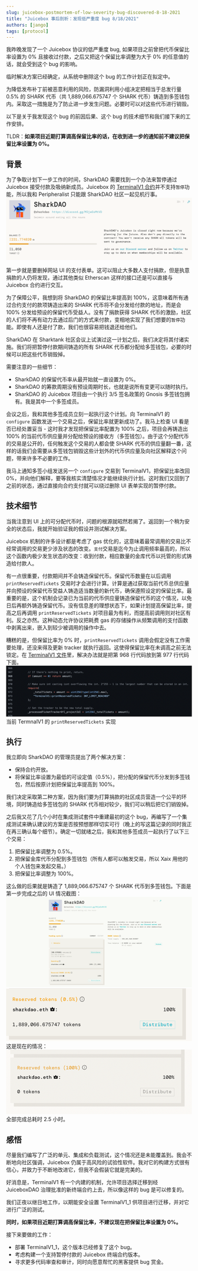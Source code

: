 ```yaml
---
slug: juicebox-postmortem-of-low-severity-bug-discovered-8-18-2021
title: "Juicebox 事后剖析：发现低严重度 bug 8/18/2021"
authors: [jango]
tags: [protocol]
---
```


我昨晚发现了一个 Juicebox 协议的低严重度 bug, 如果项目之前曾把代币保留比率设置为 0% 且接收过付款，之后又把这个保留比率调整为大于 0% 的任意值的话，就会受到这个 bug 的影响。

临时解决方案已经确定，从系统中删除这个 bug 的工作计划正在拟定中。

为降低发布补丁前被恶意利用的风险，防漏洞利用小组决定把相当于总发行量 0.5% 的 SHARK 代币（共 1,889,066.675747 个 SHARK 代币）铸造到多签钱包内。采取这一措施是为了防止进一步发生问题。必要时可以对这些代币进行销毁。

以下是关于我发现这个 bug 的前因后果、这个 bug 的技术细节和我们接下来的工作安排。

TLDR：**如果项目近期打算调高保留比率的话，在收到进一步的通知前不建议把保留比率设置为 0%。**

## 背景

为了争取计划下一步工作的时间，SharkDAO 需要找到一个办法来暂停通过 Juicebox 接受付款及吸纳新成员。Juicebox 的 [TerminalV1 合约](https://etherscan.io/address/0xd569D3CCE55b71a8a3f3C418c329A66e5f714431)并不支持`暂停`功能，所以我和 Peripheralist 只能跟 SharkDAO 社区一起见机行事。
![](IRWKFe2.png)

第一步就是要删掉网站 UI 的支付表单。这可以阻止大多数人支付捐款，但是执意捐款的人仍将发现，通过其他类似 Etherscan 这样的接口还是可以直接与 Juicebox 合约进行交互。

为了保障公平，我想到将 SharkDAO 的保留比率提高到 100%，这意味着所有通过合约支付的款项铸造出来的 SHARK 代币将不会分发给付款的地址，而是会 100% 分发给预设的保留代币受益人。没有了捐款获得 SHARK 代币的激励，社区的人们将不再有动力去通过后门的方式来付款，变相地实现了我们想要的`暂停`功能。即使有人还是付了款，我们也很容易把钱退还给他们。

SharkDAO 在 Sharktank 社区会议上试演过这一计划之后，我们决定将其付诸实施。我们将把暂停付款期间铸造的所有 SHARK 代币都分配给多签钱包，必要的时候可以把这些代币销毁掉。

需要注意的一些细节：
- SharkDAO 的保留代币率从最开始就一直设置为 0%。
- SharkDAO 的筹款周期没有预设周期时长，也就是说所有变更可以随时执行。
- SharkDAO 的 Juicebox 项目由一个执行 3/5 签名政策的 Gnosis 多签钱包拥有。我是其中一个多签成员。

会议之后，我和其他多签成员立刻一起执行这个计划。向 TerminalV1 的 `configure` 函数发送一个交易之后，保留比率就更新成功了。我马上检查 UI 看是否已经处置妥当 - 这时我才发现把保留比率配置为 100% 之后，项目会再铸造出 100% 的当前代币供应量并分配给预设的接收方（多签钱包）。由于这个分配代币的交易是公开的，任何触发这个交易的人都会使 SHARK 代币的供应量翻一番，这样的话我们会需要从多签钱包销毁这些计划外的代币供应量及向社区解释这个问题，带来许多不必要的工作。

我马上通知多签小组发送另一个 `configure` 交易到 TerminalV1，把保留比率改回 0%，并向他们解释，要等我核实清楚情况才能继续执行计划。这时我们又回到了之前的状态，通过直接向合约支付就可以绕过删除 UI 表单实现的暂停付款。

## 技术细节

当我注意到 UI 上的可分配代币时，问题的根源就昭然若揭了。返回到一个稍为安全的状态后，我就开始验证我的假设并测试解决方案。

Juicebox 机制的许多设计都是考虑了 gas 优化的，这意味着最常调用的交易比不经常调用的交易更少涉及状态的改变。`支付`交易是迄今为止调用频率最高的，所以这个函数内极少发生状态的改变：收到付款，相应数量的金库代币以托管的形式铸造给付款人。

有一点很重要，付款期间并不会铸造保留代币。保留代币数量在以后调用 `printReservedTickets` 交易时才会进行计算。计算是通过获取当前代币总供应量并向预设的保留代币受益人铸造适当数量的新代币，确保遵照设定的保留比率。最重要的是，这个机制会记录已为当前的代币供应量铸造保留代币的这个情况，以免日后再额外铸造保留代币。没有信息差的理想状态下，如果计划提高保留比率，提高之后再调用 `printReservedTickets` 对项目最为有利，而提高前调用则对社区有利。反之亦然。这种动态允许协议把耗费 gas 的存储操作从频繁调用的支付函数中剥离出来，嵌入到较少被调用的操作中去。

糟糕的是，但保留比率为 0% 时，`printReservedTickets` 调用会假定没有工作需要处理，还没来得及更新 tracker 就执行返回。这使得保留比率在未调高之前无法锁定。在 [TerminalV1 文件](https://github.com/jbx-protocol/juicehouse/blob/3555d7baf7fa8ba4bc350140201805c740e3df4e/packages/hardhat/contracts/TerminalV1.sol#L968)里，解决办法就是把第 968 行代码放到第 977 行代码下面。
![](zX7kDi7.png)
当前 TermnalV1 的 `printReservedTickets` 实现

## 执行

我立即向 SharkDAO 的管理员提出了两个解决方案：

- 保持合约开放。
- 将保留比率设置为最低的可设定值（0.5%），把分配的保留代币分发到多签钱包，然后按原计划把保留比率提高到 100%。

我们决定采取第二种方案，因为我们要为打算捐款的社区成员营造一个公平的环境，同时铸造给多签钱包的 SHARK 代币相对较少，我们可以稍后把它们销毁掉。

之后我又花了几个小时在集成测试套件中重建最初的这个 bug，再编写了一个集成测试来确认建议的方案是否按预想那样切实可行（晚上的写这篇记录的同时我正在再三确认每个细节）。确定一切就绪之后，我和其他多签成员一起执行了以下三个交易：

1. 把保留比率调整为 0.5%。
2. 把保留金库代币分配到多签钱包（所有人都可以触发交易，所以 Xaix 用他的个人钱包来发起交易。）
3. 把保留比率调整为 100%。

这么做的后果就是铸造了 1,889,066.675747 个 SHARK 代币到多签钱包。下面是第一步完成之后的 UI 情况截图：
![](81MVuy7.png)
![](Utrf5mZ.png)
这是现在的情况：
![](s8YHchP.png)
全部完成总耗时 2.5 小时。

## 感悟

尽量我们编写了广泛的单元、集成和负载测试，这个情况还是未能覆盖到。我会不断地向社区强调，Juicebox 仍属于高风险的试验性软件。我对它的构建方式很有信心，并致力于不断地改进它，但我不会假装它就是完美的。

好消息是，TerminalV1 有一个内建的机制，允许项目选择迁移到经 JuiceboxDAO 治理批准的新终端合约上去，所以像这样的 bug 是可以修复的。

我们正夜以继日地工作，以期能安全设置 TerminalV1_1 供项目进行迁移，并对它进行广泛的测试。

**同时，如果项目近期打算调高保留比率，不建议现在把保留比率设置为 0%。**

接下来要做的工作：

- 部署 TerminalV1_1，这个版本已经修复了这个 bug。
- 考虑构建一个支持暂停付款的 Juicebox 终端合约版本。
- 寻求更多代码审查和审计，同时向愿意帮忙的黑客提供 bug 赏金。